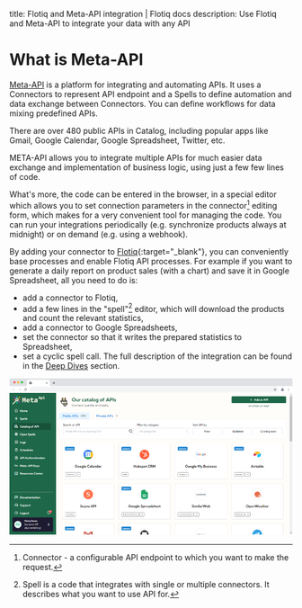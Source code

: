 title: Flotiq and Meta-API integration | Flotiq docs
description: Use Flotiq and Meta-API to integrate your data with any API 


# What is Meta-API

[Meta-API](https://meta-api.io) is a platform for integrating and automating APIs. 
It uses a Connectors to represent API endpoint and a Spells to define automation and data exchange between Connectors. 
You can define workflows for data mixing predefined APIs. 

There are over 480 public APIs in Catalog, including popular apps like Gmail, Google Calendar,
Google Spreadsheet, Twitter, etc.

META-API allows you to integrate multiple APIs for much easier data exchange and implementation of business logic, using just a few few lines of code.

What's more, the code can be entered in the browser, in a special editor which allows you to set connection parameters in the connector[^1] editing form, which makes for a very convenient tool for managing the code.
You can run your integrations periodically (e.g. synchronize products always at midnight) or on demand (e.g. using a webhook).

By adding your connector to [Flotiq](https://flotiq.com/){:target="_blank"}, you can conveniently base processes and enable Flotiq API processes.
For example if you want to generate a daily report on product sales (with a chart) and save it in Google Spreadsheet, all you need to do is:

 * add a connector to Flotiq,
 * add a few lines in the "spell"[^2] editor, which will download the products and count the relevant statistics,
 * add a connector to Google Spreadsheets,
 * set the connector so that it writes the prepared statistics to Spreadsheet,
 * set a cyclic spell call.
The full description of the integration can be found in the [Deep Dives](../Deep-Dives/metaapi.md) section.

[^1]: Connector - a configurable API endpoint to which you want to make the request.
[^2]: Spell is a code that integrates with single or multiple connectors. It describes what you want to use API for.


![Meta-API dashboard](images/metaapi/meta-about.png)
